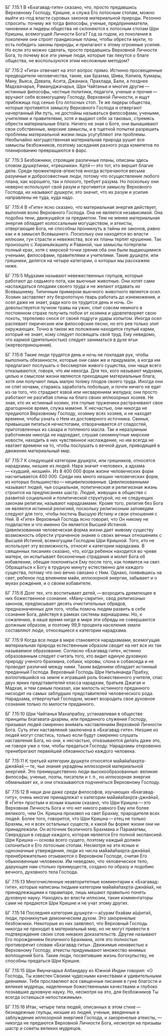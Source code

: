 БГ 7.15:1	В «Бхагавад-гите» сказано, что, просто предавшись Верховному Господу, Кришне, и служа Его лотосным стопам, можно выйти из-под власти суровых законов материальной природы. Резонно спросить: почему же тогда философы, ученые, предприниматели, чиновники и лидеры общества не склоняются к лотосным стопам Шри Кришны, всемогущей Личности Бога? Год за годом, из поколения в поколение они строят грандиозные планы, чтобы обрести мукти, то есть победить законы природы, и прилагают к этому огромные усилия. Но если это можно сделать, просто предавшись Верховной Личности Бога, то почему все эти умные люди, которые так пекутся о благе общества, не воспользуются этим несложным методом?

БГ 7.15:2	«Гита» отвечает на этот вопрос прямо. Истинно просвещенные предводители человечества, такие, как Брахма, Шива, Капила, Кумары, Ману, Вьяса, Девала, Асита, Джанака, Прахлада, Бали, а позднее Мадхвачарья, Рамануджачарья, Шри Чайтанья и многие другие — истинные философы, честные политики, педагоги, ученые и прочие — вручают себя всемогущему Господу, Верховной Личности, и ищут прибежища под сенью Его лотосных стоп. Те же лидеры общества, которые противятся замыслу Верховного Господа и отвергают начертанный Им путь, не достойны называться философами, учеными, учителями и правителями, хотя и выдают себя за таковых, стремясь обрести материальные блага. Ничего не зная о Боге, они вынашивают свои собственные, мирские замыслы, и в тщетной попытке разрешить проблемы материальной жизни лишь усугубляют эти проблемы. Необычайно могущественная материальная природа рушит все замыслы безбожников, поэтому заседания разного рода комитетов по планированию превращаются в фарс.

БГ 7.15:3	Безбожники, строящие различные планы, описаны здесь словом душкр̣тинах̣, «грешники». Кр̣тӣ — это тот, кто вершит благие дела. Среди прожектеров-атеистов иногда встречаются весьма разумные и добросовестные люди, потому что осуществление любого плана, как хорошего, так и плохого, требует разума. Но поскольку они неверно используют свой разум и противятся замыслу Верховного Господа, их называют душкр̣ти; это значит, что их разум и усилия направлены не туда, куда надо.

БГ 7.15:4	В «Гите» ясно сказано, что материальная энергия действует, выполняя волю Верховного Господа. Она не является независимой. Она подобна тени, движущейся за предметом. Тем не менее материальная энергия обладает колоссальным могуществом, и атеисты, отвергающие Бога, не способны проникнуть в тайны ее законов, равно как и в замысел Всевышнего. Поскольку они находятся во власти иллюзии, гун страсти и невежества, все их планы терпят крушение. Так произошло с Хираньякашипу и Раваной, чьи замыслы потерпели полный крах, хотя с мирской точки зрения оба они были выдающимися учеными, философами, правителями и учителями. Такие душкр̣ти, или грешники, делятся на четыре категории, о которых мы расскажем ниже.

БГ 7.15:5	Мудхами называют невежественных глупцов, которые работают до седьмого пота, как вьючные животные. Они хотят сами наслаждаться плодами своего труда и не желают отдавать их Всевышнему. Типичным примером вьючного животного является осел. Хозяин заставляет эту безропотную тварь работать до изнеможения, и осел даже не знает, ради кого он трудится день и ночь. Он довольствуется пучком травы на ужин, спит совсем немного в постоянном страхе получить побои от хозяина и удовлетворяет свою похоть, терпеливо снося от своей подруги удары копытом. Иногда осел распевает лирические или философские песни, но его рев только злит окружающих. Точно в таком же положении находится глупый карми, который не знает, кому следует посвящать свой труд. Ему неведомо, что кармой (деятельностью) следует заниматься в духе ягьи (жертвоприношения).

БГ 7.15:6	Такие люди трудятся день и ночь не покладая рук, чтобы выполнить обязанности, которые они сами же и придумали, а когда им предлагают послушать о бессмертии живого существа, они чаще всего отказываются, говоря, что им некогда. Для тех, кого называют мудхами, целью и смыслом жизни являются преходящие материальные блага, хотя они получают лишь малую толику плодов своего труда. Иногда они не спят ночами, стараясь заработать побольше, и почти ничего не едят из-за того, что страдают язвой или несварением желудка; они просто работают не разгибая спины на благо своих иллюзорных хозяев. Не зная, кто их истинный хозяин, эти глупые труженики растрачивают свое драгоценное время, служа мамоне. К несчастью, они никогда не предаются Верховному Господу, хозяину всех хозяев, и не находят времени, чтобы узнать о Нем из достоверного источника. Свинья, привыкшая питаться нечистотами, отворачивается от сладостей, приготовленных из сахара и топленого масла. Так и неразумным работникам никогда не надоедает, слушая сиюминутные мирские новости, находить в них чувственное наслаждение, но им всегда не хватает времени на то, чтобы послушать о вечной душе, приводящей в движение материальный мир.

БГ 7.15:7	К следующей категории душкр̣ти, или грешников, относятся нарадхамы, низшие из людей. Нара значит «человек», а адхама — «худший, низший». Из 8 400 000 форм жизни человеческих форм насчитывается 400 000. Среди них много низших человеческих форм, из которых большинство — нецивилизованные. Цивилизованными называют людей, чья социальная, политическая и религиозная жизнь строится на предписаниях шастр. Людей, живущих в обществе с развитой социальной и политической структурой, но не следующих законам религии, называют нарадхамами. Кроме того, религия без Бога не является истинной религией, поскольку религиозным заповедям следуют для того, чтобы постичь Высшую Истину и свои отношения с Ней. В «Гите» Верховный Господь ясно говорит, что Он никому не подвластен и что именно Он является Высшей Истиной. Цивилизованная человеческая форма жизни дает живому существу возможность обрести утраченное знание о своих вечных отношениях с Высшей Истиной, всемогущим Господом Шри Кришной. Того, кто не использует эту возможность, относят к категории нарадхама. В священных писаниях сказано, что, когда ребенок находится во чреве матери, он испытывает бесконечные страдания и молит Бога об избавлении, обещая поклоняться Ему после того, как появится на свет. Обращаться к Богу в трудную минуту естественно для каждого существа, потому что оно вечно связано с Ним. Однако, появившись на свет, ребенок под влиянием майи, иллюзорной энергии, забывает и о муках рождения, и о своем избавителе.

БГ 7.15:8	Долг тех, кто воспитывает детей, — возродить дремлющее в них божественное сознание. «Ману-смрити», свод религиозных законов, предписывает десять очистительных обрядов, предназначенных для того, чтобы помочь людям развить в себе сознание Бога, действуя в рамках системы варнашрамы. Но, к сожалению, в наше время нигде в мире эти обряды не совершаются должным образом, и поэтому 99,9 процента населения земли составляют люди, относящиеся к категории нарадхама.

БГ 7.15:9	Когда все люди в мире становятся нарадхамами, всемогущая материальная природа естественным образом сводит на нет все их так называемое образование. Согласно «Бхагавад-гите», истинно образованным следует считать того, кто видит единую духовную природу ученого брахмана, собаки, коровы, слона и собакоеда и не проводит различий между ними. Таким ви́дением обладает истинный преданный Господа. Верховный Господь Шри Нитьянанда Прабху, воплотившийся на земле и игравший роль божественного учителя, спас двух ярких представителей класса нарадхам, братьев Джагая и Мадхая, и тем самым показал, как милость истинного преданного нисходит на самых заблудших представителей человеческого рода. Нарадхама, отвергнутый Господом, может возродить свое духовное сознание только по милости преданного.

БГ 7.15:10	Шри Чайтанья Махапрабху, устанавливая в обществе принципы бхагавата-дхармы, или преданного служения Господу, призывал людей смиренно внимать наставлениям Верховной Личности Бога. Суть этих наставлений заключена в «Бхагавад-гите». Низшие из людей могут спастись, только если будут смиренно слушать наставления Бога, но они, к несчастью, отказываются делать даже это, не говоря уже о том, чтобы предаться Господу. Нарадхамы откровенно пренебрегают первейшей обязанностью каждого человека.

БГ 7.15:11	К третьей категории душкр̣ти относятся ма̄йайа̄пахр̣та-джн̃а̄на̄х̣ — те, чьи знания украдены иллюзорной материальной энергией. Это преимущественно люди высокообразованные: великие философы, ученые, поэты, писатели и т. п., но иллюзорная энергия обманывает их, и они отказываются подчиняться Верховному Господу.

БГ 7.15:12	В наши дни даже среди философов, изучающих «Бхагавад-гиту», очень многие принадлежат к категории ма̄йайа̄пахр̣та-джн̃а̄на̄х̣. В «Гите» простым и ясным языком сказано, что Шри Кришна — это Верховная Личность Бога и что нет никого равного Ему или более великого, чем Он. Кришна произвел на свет Брахму, прародителя всех людей. Более того, говорится, что Шри Кришна — отец не только Брахмы, но и всех остальных существ, к какой бы форме жизни они ни принадлежали. Он источник безличного Брахмана и Параматмы, Сверхдуши в сердце каждого, которая является Его полной экспансией. Шри Кришна — основа всего сущего, поэтому каждый должен склониться к Его лотосным стопам. Несмотря на эти ясные и однозначные утверждения, люди из числа ма̄йайа̄пахр̣та-джн̃а̄на̄х̣ пренебрежительно отзываются о Верховном Господе, считая Его обыкновенным человеком. Им неведомо, что человеческое тело, дарующее нам столько преимуществ, создано по образу и подобию вечного, духовного тела Господа.

БГ 7.15:13	Многочисленные неавторитетные комментарии к «Бхагавад-гите», которые написаны людьми категории ма̄йайа̄пахр̣та-джн̃а̄на̄х̣, не принадлежащими к парампаре, лишь мешают правильно понять духовную науку. Находясь во власти иллюзии, такие комментаторы сами не предаются Шри Кришне и не учат этому других.

БГ 7.15:14	Последняя категория душкр̣ти — а̄сурам̇ бха̄вам а̄ш́рита̄х̣, люди, проникнутые демоническим духом. Это закоренелые безбожники. Некоторые из них заявляют, что Верховный Господь никогда не приходит в материальный мир, но не могут привести в подтверждение своих слов никаких доказательств. Другие называют Его порождением безличного Брахмана, хотя это полностью противоречит словам «Бхагавад-гиты». Движимые ненавистью к Верховному Господу, атеисты придумывают множество мнимых воплощений Бога. Такие люди, посвятившие жизнь богохульству, не способны предаться Шри Кришне.

БГ 7.15:15	Шри Ямуначарья Албандару из Южной Индии говорил: «О Господь, Ты известен Своими чудесными качествами и удивительными деяниями. Тебя прославляют все священные писания в гуне благости и великие мудрецы, наделенные божественными качествами и глубоко познавшие духовную науку. Но, несмотря на это, для безбожников Ты всегда остаешься непостижимым».

БГ 7.15:16	Итак, четыре типа людей, описанных в этом стихе — безнадежные глупцы, низшие из людей, ученые, введенные в заблуждение иллюзорной энергией Господа, и закоренелые атеисты, — никогда не предаются Верховной Личности Бога, несмотря на призывы шастр и советы великих мудрецов.
